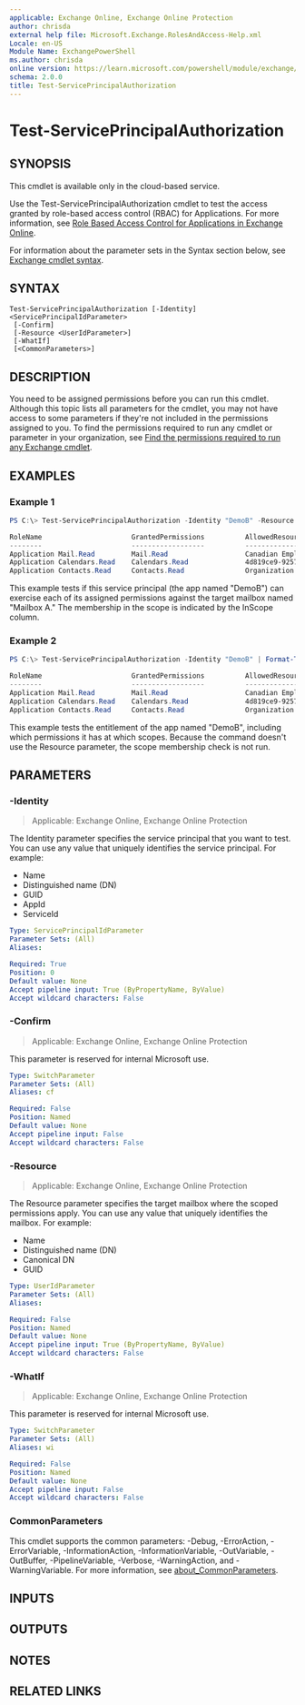 ```yaml
---
applicable: Exchange Online, Exchange Online Protection
author: chrisda
external help file: Microsoft.Exchange.RolesAndAccess-Help.xml
Locale: en-US
Module Name: ExchangePowerShell
ms.author: chrisda
online version: https://learn.microsoft.com/powershell/module/exchange/test-serviceprincipalauthorization
schema: 2.0.0
title: Test-ServicePrincipalAuthorization
---
```


# Test-ServicePrincipalAuthorization

## SYNOPSIS
This cmdlet is available only in the cloud-based service.

Use the Test-ServicePrincipalAuthorization cmdlet to test the access granted by role-based access control (RBAC) for Applications. For more information, see [Role Based Access Control for Applications in Exchange Online](https://learn.microsoft.com/Exchange/permissions-exo/application-rbac).

For information about the parameter sets in the Syntax section below, see [Exchange cmdlet syntax](https://learn.microsoft.com/powershell/exchange/exchange-cmdlet-syntax).

## SYNTAX

```
Test-ServicePrincipalAuthorization [-Identity] <ServicePrincipalIdParameter>
 [-Confirm]
 [-Resource <UserIdParameter>]
 [-WhatIf]
 [<CommonParameters>]
```

## DESCRIPTION
You need to be assigned permissions before you can run this cmdlet. Although this topic lists all parameters for the cmdlet, you may not have access to some parameters if they're not included in the permissions assigned to you. To find the permissions required to run any cmdlet or parameter in your organization, see [Find the permissions required to run any Exchange cmdlet](https://learn.microsoft.com/powershell/exchange/find-exchange-cmdlet-permissions).

## EXAMPLES

### Example 1
```powershell
PS C:\> Test-ServicePrincipalAuthorization -Identity "DemoB" -Resource "Mailbox A" | Format-Table

RoleName                      GrantedPermissions          AllowedResourceScope        ScopeType                 InScope
--------                      ------------------          --------------------        ---------                 ------
Application Mail.Read         Mail.Read                   Canadian Employees           CustomRecipientScope     True
Application Calendars.Read    Calendars.Read              4d819ce9-9257-44..           AdministrativeUnit       False
Application Contacts.Read     Contacts.Read               Organization                 Organization             True
```

This example tests if this service principal (the app named "DemoB") can exercise each of its assigned permissions against the target mailbox named "Mailbox A." The membership in the scope is indicated by the InScope column.

### Example 2
```powershell
PS C:\> Test-ServicePrincipalAuthorization -Identity "DemoB" | Format-Table

RoleName                      GrantedPermissions          AllowedResourceScope        ScopeType                 InScope
--------                      ------------------          --------------------        ---------                 ------
Application Mail.Read         Mail.Read                   Canadian Employees           CustomRecipientScope     Not Run
Application Calendars.Read    Calendars.Read              4d819ce9-9257-44..           AdministrativeUnit       Not Run
Application Contacts.Read     Contacts.Read               Organization                 Organization             Not Run
```

This example tests the entitlement of the app named "DemoB", including which permissions it has at which scopes. Because the command doesn't use the Resource parameter, the scope membership check is not run.

## PARAMETERS

### -Identity

> Applicable: Exchange Online, Exchange Online Protection

The Identity parameter specifies the service principal that you want to test. You can use any value that uniquely identifies the service principal. For example:

- Name
- Distinguished name (DN)
- GUID
- AppId
- ServiceId

```yaml
Type: ServicePrincipalIdParameter
Parameter Sets: (All)
Aliases:

Required: True
Position: 0
Default value: None
Accept pipeline input: True (ByPropertyName, ByValue)
Accept wildcard characters: False
```

### -Confirm

> Applicable: Exchange Online, Exchange Online Protection

This parameter is reserved for internal Microsoft use.

```yaml
Type: SwitchParameter
Parameter Sets: (All)
Aliases: cf

Required: False
Position: Named
Default value: None
Accept pipeline input: False
Accept wildcard characters: False
```

### -Resource

> Applicable: Exchange Online, Exchange Online Protection

The Resource parameter specifies the target mailbox where the scoped permissions apply. You can use any value that uniquely identifies the mailbox. For example:

- Name
- Distinguished name (DN)
- Canonical DN
- GUID

```yaml
Type: UserIdParameter
Parameter Sets: (All)
Aliases:

Required: False
Position: Named
Default value: None
Accept pipeline input: True (ByPropertyName, ByValue)
Accept wildcard characters: False
```

### -WhatIf

> Applicable: Exchange Online, Exchange Online Protection

This parameter is reserved for internal Microsoft use.

```yaml
Type: SwitchParameter
Parameter Sets: (All)
Aliases: wi

Required: False
Position: Named
Default value: None
Accept pipeline input: False
Accept wildcard characters: False
```

### CommonParameters
This cmdlet supports the common parameters: -Debug, -ErrorAction, -ErrorVariable, -InformationAction, -InformationVariable, -OutVariable, -OutBuffer, -PipelineVariable, -Verbose, -WarningAction, and -WarningVariable. For more information, see [about_CommonParameters](https://go.microsoft.com/fwlink/p/?LinkID=113216).

## INPUTS

## OUTPUTS

## NOTES

## RELATED LINKS
